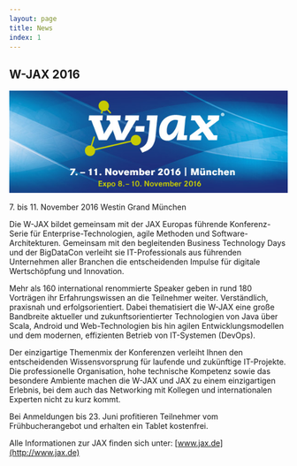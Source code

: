 ```yaml
---
layout: page
title: News
index: 1
---
```


## W-JAX 2016

<a href="http://www.jax.de"><img src="/public/img/wjax_2016.jpg"/></a>

7\. bis 11. November 2016
Westin Grand München

Die W-JAX bildet gemeinsam mit der JAX Europas führende Konferenz-Serie für Enterprise-Technologien, agile Methoden und Software-Architekturen. Gemeinsam mit den begleitenden Business Technology Days und der BigDataCon verleiht sie IT-Professionals aus führenden Unternehmen aller Branchen die entscheidenden Impulse für digitale Wertschöpfung und Innovation.

Mehr als 160 international renommierte Speaker geben in rund 180 Vorträgen ihr Erfahrungswissen an die Teilnehmer weiter. Verständlich, praxisnah und erfolgsorientiert. Dabei thematisiert die W-JAX eine große Bandbreite aktueller und zukunftsorientierter Technologien von Java über Scala, Android und Web-Technologien bis hin agilen Entwicklungsmodellen und dem modernen, effizienten Betrieb von IT-Systemen (DevOps).

Der einzigartige Themenmix der Konferenzen verleiht Ihnen den entscheidenden Wissensvorsprung für laufende und zukünftige IT-Projekte. Die professionelle Organisation, hohe technische Kompetenz sowie das besondere Ambiente machen die W-JAX und JAX zu einem einzigartigen Erlebnis, bei dem auch das Networking mit Kollegen und internationalen Experten nicht zu kurz kommt.

Bei Anmeldungen bis 23. Juni profitieren Teilnehmer vom Frühbucherangebot und erhalten ein Tablet kostenfrei.

Alle Informationen zur JAX finden sich unter: [www.jax.de](http://www.jax.de)
